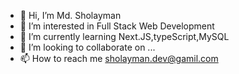 - 👋 Hi, I’m Md. Sholayman
- 👀 I’m interested in Full Stack Web Development
- 🌱 I’m currently learning Next.JS,typeScript,MySQL
- 💞️ I’m looking to collaborate on ...
- 📫 How to reach me sholayman.dev@gamil.com
<!---
sholaymanbdcalling/sholaymanbdcalling is a ✨ special ✨ repository because its `README.md` (this file) appears on your GitHub profile.
You can click the Preview link to take a look at your changes.
--->
